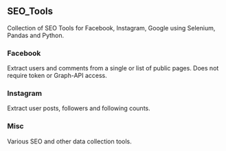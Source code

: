 ## SEO_Tools
Collection of SEO Tools for Facebook, Instagram, Google using Selenium, Pandas and Python.

### Facebook
Extract users and comments from a single or list of public pages. Does not require token or Graph-API access. 

### Instagram
Extract user posts, followers and following counts.

### Misc 
Various SEO and other data collection tools.
